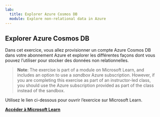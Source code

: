 ```yaml
---
lab:
  title: Explorer Azure Cosmos DB
  module: Explore non-relational data in Azure
---
```

## <a name="explore-azure-cosmos-db"></a>Explorer Azure Cosmos DB

Dans cet exercice, vous allez provisionner un compte Azure Cosmos DB dans votre abonnement Azure et explorer les différentes façons dont vous pouvez l’utiliser pour stocker des données non relationnelles.

> <bpt id="p1">**</bpt>Note<ept id="p1">**</ept>: The exercise is part of a module on Microsoft Learn, and includes an option to use a <bpt id="p2">*</bpt>sandbox<ept id="p2">*</ept> Azure subscription. However, if you are completing this exercise as part of an instructor-led class, you should use the Azure subscription provided as part of the class instead of the sandbox.

Utilisez le lien ci-dessous pour ouvrir l’exercice sur Microsoft Learn.

**[Accéder à Microsoft Learn](https://docs.microsoft.com/learn/modules/explore-non-relational-data-stores-azure/4-exercise-explore-cosmos-db#create-a-cosmos-db-account)**

